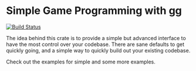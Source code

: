 # Simple Game Programming with gg

[![Build Status](http://drone.studicloud.hs-furtwangen.de/api/badge/github.com/TheNeikos/rust-gg/status.svg?branch=master)](http://drone.studicloud.hs-furtwangen.de/github.com/TheNeikos/rust-gg)

The idea behind this crate is to provide a simple but advanced interface to
have the most control over your codebase. There are sane defaults to get
quickly going, and a simple way to quickly build out your existing codebase.

Check out the examples for simple and some more examples.
